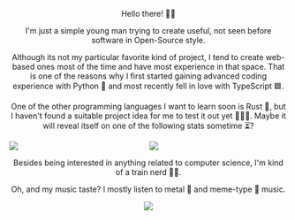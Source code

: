 <p align="center">
Hello there! 👋🏻
</p>
<p align="center">
I'm just a simple young man trying to create useful, not seen before software in Open-Source style.
</p>
<p align="center">
Although its not my particular favorite kind of project, I tend to create web-based ones most of the time and have most experience in that space.
That is one of the reasons why I first started gaining advanced coding experience with Python 🐍 and most recently fell in love with TypeScript 🟦.
</p>
<p align="center">
One of the other programming languages I want to learn soon is Rust 🦀, but I haven't found a suitable project idea for me to test it out yet 🤷🏻‍♂️.
Maybe it will reveal itself on one of the following stats sometime ⏳?
</p>
<p align="center">
<img align="left" src="https://github-readme-stats.kreyoo.vercel.app/api?username=jvllmr&theme=synthwave&count_private=true&bg_color=30,e96443,904e95&title_color=fff&text_color=fff">
<img align="center" src="https://github-readme-stats.kreyoo.vercel.app/api/top-langs/?username=jvllmr&theme=synthwave&bg_color=30,e96443,904e95&title_color=fff&count_private=true&text_color=fff">

</p>
<p align="center">
Besides being interested in anything related to computer science, I'm kind of a train nerd 🚂🤓.
</p>
<p align="center">
Oh, and my music taste? I mostly listen to metal 🎸 and meme-type 🤪 music.
</p>

<p align = "center">
 <a href="https://spotify-github-profile.vercel.app/api/view?uid=kreyoo&redirect=true"><img src="https://spotify-github-profile.vercel.app/api/view?uid=kreyoo&cover_image=true&theme=default&bar_color=2a9726&bar_color_cover=true)"/></a>
</p>


